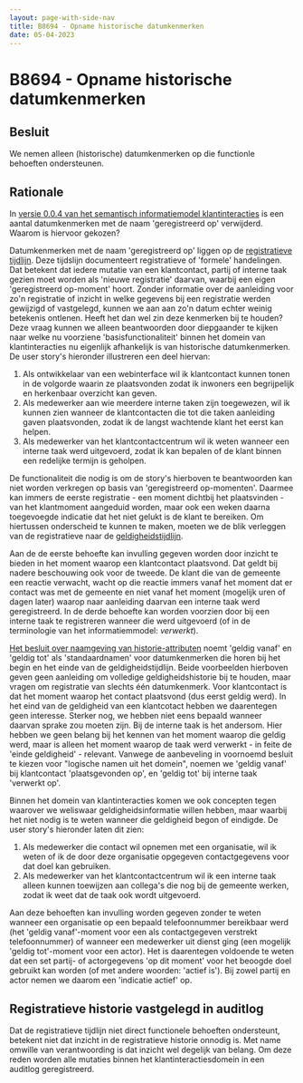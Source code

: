 ```yaml
---
layout: page-with-side-nav
title: B8694 - Opname historische datumkenmerken
date: 05-04-2023
---
```


# B8694 - Opname historische datumkenmerken

## Besluit

We nemen alleen (historische) datumkenmerken op die functionle behoeften ondersteunen.

## Rationale

In [versie 0.0.4 van het semantisch informatiemodel klantinteracties](informatiemodel/semantisch_model_oud.md#van-versie-003-naar-004-05-10-2023) is een aantal datumkenmerken met de naam 'geregistreerd op' verwijderd. Waarom is hiervoor gekozen?

Datumkenmerken met de naam 'geregistreerd op' liggen op de [registratieve tijdlijn](./7271.md#system-time). Deze tijdslijn documenteert registratieve of 'formele' handelingen. Dat betekent dat iedere mutatie van een klantcontact, partij of interne taak gezien moet worden als 'nieuwe registratie' daarvan, waarbij een eigen 'geregistreerd op-moment' hoort. Zonder informatie over de aanleiding voor zo'n registratie of inzicht in welke gegevens bij een registratie werden gewijzigd of vastgelegd, kunnen we aan aan zo'n datum echter weinig betekenis ontlenen. Heeft het dan wel zin deze kenmerken bij te houden? Deze vraag kunnen we alleen beantwoorden door diepgaander te kijken naar welke nu voorziene 'basisfunctionaliteit' binnen het domein van klantinteracties nu eigenlijk afhankelijk is van historische datumkenmerken. De user story's hieronder illustreren een deel hiervan:

1. Als ontwikkelaar van een webinterface wil ik klantcontact kunnen tonen in de volgorde waarin ze plaatsvonden zodat ik inwoners een begrijpelijk en herkenbaar overzicht kan geven.
2. Als medewerker aan wie meerdere interne taken zijn toegewezen, wil ik kunnen zien wanneer de klantcontacten die tot die taken aanleiding gaven plaatsvonden, zodat ik de langst wachtende klant het eerst kan helpen.
3. Als medewerker van het klantcontactcentrum wil ik weten wanneer een interne taak werd uitgevoerd, zodat ik kan bepalen of de klant binnen een redelijke termijn is geholpen.

De functionaliteit die nodig is om de story's hierboven te beantwoorden kan niet worden verkregen op basis van 'geregistreerd op-momenten'. Daarmee kan immers de eerste registratie - een moment dichtbij het plaatsvinden - van het klantmoment aangeduid worden, maar ook een weken daarna toegevoegde indicatie dat het niet gelukt is de klant te bereiken. Om hiertussen onderscheid te kunnen te maken, moeten we de blik verleggen van de registratieve naar de [geldigheidstijdlijn](./7271.md#valid-time).

Aan de de eerste behoefte kan invulling gegeven worden door inzicht te bieden in het moment waarop een klantcontact plaatsvond. Dat geldt bij nadere beschouwing ook voor de tweede. De klant die van de gemeente een reactie verwacht, wacht op die reactie immers vanaf het moment dat er contact was met de gemeente en niet vanaf het moment (mogelijk uren of dagen later) waarop naar aanleiding daarvan een interne taak werd geregistreerd. In de derde behoefte kan worden voorzien door bij een interne taak te registreren wanneer die werd uitgevoerd (of in de terminologie van het informatiemmodel: _verwerkt_).

[Het besluit over naamgeving van historie-attributen](./7271) noemt 'geldig vanaf' en 'geldig tot' als 'standaardnamen' voor datumkenmerken die horen bij het begin en het einde van de geldigheidstijdlijn. Beide voorbeelden hierboven geven geen aanleiding om volledige geldigheidshistorie bij te houden, maar vragen om registratie van slechts één datumkenmerk. Voor klantcontact is dat het moment waarop het contact plaatsvond (dus eerst geldig werd). In het eind van de geldigheid van een klantcotact hebben we daarentegen geen interesse. Sterker nog, we hebben niet eens bepaald wanneer daarvan sprake zou moeten zijn. Bij de interne taak is het andersom. Hier hebben we geen belang bij het kennen van het moment waarop die geldig werd, maar is alleen het moment waarop de taak werd verwerkt - in feite de 'einde geldigheid' - relevant. Vanwege de aanbeveling in voornoemd besluit te kiezen voor "logische namen uit het domein", noemen we 'geldig vanaf' bij klantcontact 'plaatsgevonden op', en 'geldig tot' bij interne taak 'verwerkt op'.

Binnen het domein van klantinteracties komen we ook concepten tegen waarover we weliswaar geldigheidsinformatie willen hebben, maar waarbij het niet nodig is te weten wanneer die geldigheid begon of eindigde. De user story's hieronder laten dit zien:

1. Als medewerker die contact wil opnemen met een organisatie, wil ik weten of ik de door deze organisatie opgegeven contactgegevens voor dat doel kan gebruiken.
2. Als medewerker van het klantcontactcentrum wil ik een interne taak alleen kunnen toewijzen aan collega's die nog bij de gemeente werken, zodat ik weet dat de taak ook wordt uitgevoerd.

Aan deze behoeften kan invulling worden gegeven zonder te weten wanneer een organisatie op een bepaald telefoonnummer bereikbaar werd (het 'geldig vanaf'-moment voor een als contactgegeven verstrekt telefoonnummer) of wanneer een medewerker uit dienst ging (een mogelijk 'geldig tot'-moment voor een actor). Het is daarentegen voldoende te weten dat een set partij- of actorgegevens 'op dit moment' voor het beoogde doel gebruikt kan worden (of met andere woorden: 'actief is'). Bij zowel partij en actor nemen we daarom een 'indicatie actief' op.

## Registratieve historie vastgelegd in auditlog

Dat de registratieve tijdlijn niet direct functionele behoeften ondersteunt, betekent niet dat inzicht in de registratieve historie onnodig is. Met name omwille van verantwoording is dat inzicht wel degelijk van belang. Om deze reden worden alle mutaties binnen het klantinteractiesdomein in een auditlog geregistreerd.